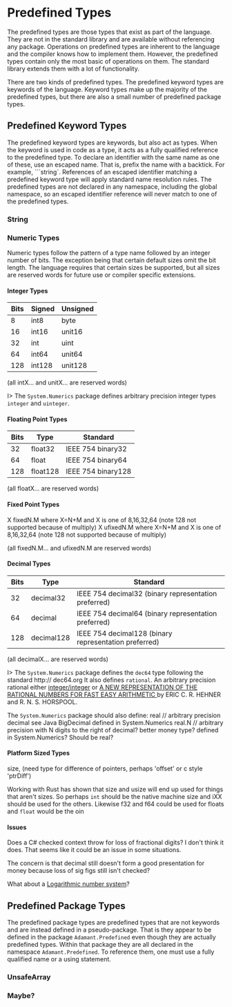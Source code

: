 # Predefined Types

The predefined types are those types that exist as part of the language.  They are not in the standard library and are available without referencing any package.  Operations on predefined types are inherent to the language and the compiler knows how to implement them.  However, the predefined types contain only the most basic of operations on them.  The standard library extends them with a lot of functionality.

There are two kinds of predefined types.  The predefined keyword types are keywords of the language.  Keyword types make up the majority of the predefined types, but there are also a small number of predefined package types.

## Predefined Keyword Types

The predefined keyword types are keywords, but also act as types.  When the keyword is used in code as a type, it acts as a fully qualified reference to the predefined type.  To declare an identifier with the same name as one of these, use an escaped name.  That is, prefix the name with a backtick.  For example, ```string`.  References of an escaped identifier matching a predefined keyword type will apply standard name resolution rules.  The predefined types are not declared in any namespace, including the global namespace, so an escaped identifier reference will never match to one of the predefined types.

### String

### Numeric Types

Numeric types follow the pattern of a type name followed by an integer number of bits.  The exception being that certain default sizes omit the bit length.  The language requires that certain sizes be supported, but all sizes are reserved words for future use or compiler specific extensions.

#### Integer Types

Bits | Signed | Unsigned
---- | ------ | --------	
8	 | int8   | byte
16	 | int16  | unit16 
32	 | int    | uint
64	 | int64  | unit64
128	 | int128 | unit128

(all intX... and unitX... are reserved words)

I> The `System.Numerics` package defines arbitrary precision integer types `integer` and `uinteger`.

#### Floating Point Types

Bits | Type     | Standard
---- | -------- | ------------------
32	 | float32  | IEEE 754 binary32
64	 | float    | IEEE 754 binary64
128	 | float128 | IEEE 754 binary128

(all floatX... are reserved words)

#### Fixed Point Types
X	  fixedN.M where X=N+M and X is one of 8,16,32,64 (note 128 not supported because of multiply)
X	  ufixedN.M where X=N+M and X is one of 8,16,32,64 (note 128 not supported because of multiply)

(all fixedN.M... and ufixedN.M are reserved words)

#### Decimal Types

Bits | Type       | Standard
---- | ---------- | -------------------
32	 | decimal32  | IEEE 754 decimal32 (binary representation preferred) 
64	 | decimal    | IEEE 754 decimal64 (binary representation preferred) 
128	 | decimal128 | IEEE 754 decimal128 (binary representation preferred)

(all decimalX... are reserved words)

I> The `System.Numerics` package defines the `dec64` type following the standard http:// dec64.org  It also defines `rational`. An arbitrary precision rational either [integer/integer](https://en.wikipedia.org/wiki/Rational_data_type#Representation) or [A NEW REPRESENTATION OF THE RATIONAL NUMBERS
FOR FAST EASY ARITHMETIC ](http://www.cs.toronto.edu/~hehner/ratno.pdf) by ERIC C. R. HEHNER and R. N. S. HORSPOOL.  

The `System.Numerics` package should also define:
real // arbitrary precision decimal see Java BigDecimal defined in System.Numerics
real.N // arbitrary precision with N digits to the right of decimal? better money type? defined in System.Numerics? Should be real<N>?

#### Platform Sized Types

size, (need type for difference of pointers, perhaps 'offset' or c style 'ptrDiff')

Working with Rust has shown that size and usize will end up used for things that aren't sizes.  So perhaps `int` should be the native machine size and iXX should be used for the others.  Likewise f32 and f64 could be used for floats and `float` would be the oin

#### Issues

Does a C# checked context throw for loss of fractional digits? I don't think it does.  That seems like it could be an issue in some situations.

The concern is that decimal still doesn't form a good presentation for money because loss of sig figs still isn't checked?

What about a [Logarithmic number system](https://en.wikipedia.org/wiki/Logarithmic_number_system)?

## Predefined Package Types

The predefined package types are predefined types that are not keywords and are instead defined in a pseudo-package.  That is they appear to be defined in the package `Adamant.Predefined` even though they are actually predefined types.  Within that package they are all declared in the namespace `Adamant.Predefined`.  To reference them, one must use a fully qualified name or a using statement.

### UnsafeArray

### Maybe<T>?
